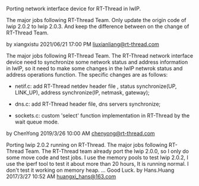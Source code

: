 Porting network interface device for RT-Thread in lwIP.

The major jobs following RT-Thread Team. Only update the origin code of lwip 2.0.2 to lwip 2.0.3.
And keep the difference between on the change of RT-Thread Team.

by xiangxistu 2021/06/21 17:00 PM
liuxianliang@rt-thread.com

The major jobs following RT-Thread Team. The RT-Thread network interface device need to synchronize some network status and address information in lwIP, so it need to make some changes in the lwIP netwrok status and address operations function.
The specific changes are as follows:

- netif.c: add RT-Thread netdev header file , status synchronize(UP, LINK_UP), address synchronize(IP, netmask, gateway);

- dns.c: add RT-Thread header file, dns servers synchronize;

- sockets.c: custom 'select' function implementation in RT-Thread by the wait queue mode.

by ChenYong 2019/3/26 10:00 AM
chenyong@rt-thread.com

Porting lwip 2.0.2 running on RT-Thread.
The major jobs following RT-Thread Team. The RT-Thread team already port the lwip 2.0.0, so I only do some move code and test jobs.
I use the memory pools to test lwip 2.0.2, I use the iperf tool to test it about more than 20 hours, It is running normal.
I don't test it working on memory heap.
...
Good Luck.
by Hans.Huang 2017/3/27 10:52 AM
huangxi_hans@163.com
